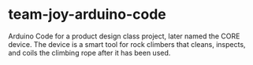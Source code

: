 # team-joy-arduino-code
Arduino Code for a product design class project, later named the CORE device. 
The device is a smart tool for rock climbers that cleans, inspects, and coils
the climbing rope after it has been used. 
